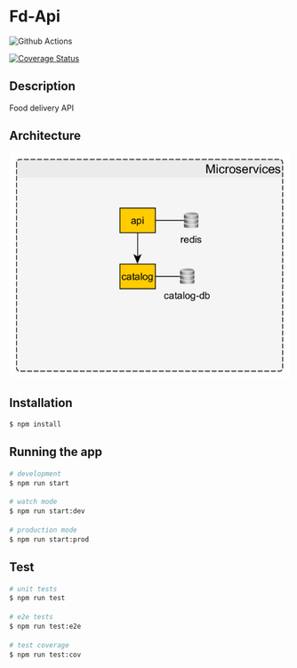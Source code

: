 # Fd-Api

<img src="https://img.shields.io/github/workflow/status/poliedros/fd-api/test%20code" alt="Github Actions" /></a>

[![Coverage Status](https://coveralls.io/repos/github/poliedros/fd-api/badge.svg?branch=main)](https://coveralls.io/github/poliedros/fd-api?branch=main)

<!-- <a href="https://coveralls.io/github/nestjs/nest?branch=master" target="_blank"><img src="https://coveralls.io/repos/github/nestjs/nest/badge.svg?branch=master#9" alt="Coverage" /></a> -->

</p>

## Description

Food delivery API

## Architecture

![Solution architecture](/docs/assets/architecture.png 'Solution architecture')

## Installation

```bash
$ npm install
```

## Running the app

```bash
# development
$ npm run start

# watch mode
$ npm run start:dev

# production mode
$ npm run start:prod
```

## Test

```bash
# unit tests
$ npm run test

# e2e tests
$ npm run test:e2e

# test coverage
$ npm run test:cov
```
